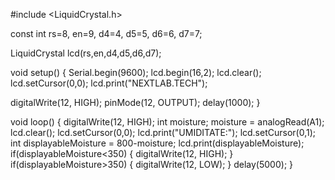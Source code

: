 #include <LiquidCrystal.h>

const int rs=8, en=9, d4=4, d5=5, d6=6, d7=7;

LiquidCrystal lcd(rs,en,d4,d5,d6,d7);

void setup() {
  Serial.begin(9600);
  lcd.begin(16,2);
  lcd.clear();
  lcd.setCursor(0,0);
  lcd.print("NEXTLAB.TECH");

  digitalWrite(12, HIGH);
  pinMode(12, OUTPUT);
  delay(1000);
}

void loop() {
  digitalWrite(12, HIGH);
  int moisture;
  moisture = analogRead(A1);
  lcd.clear();
  lcd.setCursor(0,0);
  lcd.print("UMIDITATE:");
  lcd.setCursor(0,1);
  int displayableMoisture = 800-moisture;
  lcd.print(displayableMoisture);
  if(displayableMoisture<350)
  {
    digitalWrite(12, HIGH);
  }
  if(displayableMoisture>350)
  {
    digitalWrite(12, LOW);
  }
  delay(5000); 
}
